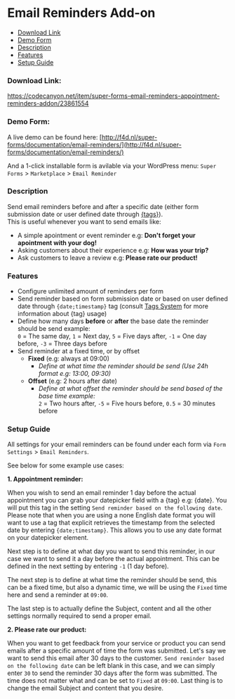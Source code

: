 # Email Reminders Add-on

* [Download Link](#download-link)
* [Demo Form](#demo-form)
* [Description](#description)
* [Features](#features)
* [Setup Guide](#setup-guide)


### Download Link:

https://codecanyon.net/item/super-forms-email-reminders-appointment-reminders-addon/23861554


### Demo Form:

A live demo can be found here: [http://f4d.nl/super-forms/documentation/email-reminders/](http://f4d.nl/super-forms/documentation/email-reminders/)

And a 1-click installable form is avilable via your WordPress menu: `Super Forms` > `Marketplace` > `Email Reminder`


### Description

Send email reminders before and after a specific date (either form submission date or user defined date through [{tags}](tags-system)).<br />This is useful whenever you want to send emails like:
- A simple apointment or event reminder e.g: **Don't forget your apointment with your dog!**
- Asking customers about their experience e.g: **How was your trip?**
- Ask customers to leave a review e.g: **Please rate our product!**


### Features

- Configure unlimited amount of reminders per form
- Send reminder based on form submission date or based on user defined date through `{date;timestamp}` tag (consult [Tags System](tags-system) for more information about {tag} usage)
- Define how many days **before** or **after** the base date the reminder should be send example:<br />
  `0` = The same day, `1` = Next day, `5` = Five days after, `-1` = One day before, `-3` = Three days before
- Send reminder at a fixed time, or by offset 
	- **Fixed** (e.g: always at 09:00)
		- *Define at what time the reminder should be send (Use 24h format e.g: 13:00, 09:30)*
	- **Offset** (e.g: 2 hours after date)
		- *Define at what offset the reminder should be send based of the base time example:*<br />
  		  `2` = Two hours after, `-5` = Five hours before, `0.5` = 30 minutes before


### Setup Guide

All settings for your email reminders can be found under each form via `Form Settings` > `Email Reminders`.

See below for some example use cases:

**1. Appointment reminder:**

When you wish to send an email reminder 1 day before the actual appointment you can grab your datepicker field with a {tag} e.g: {date}.
You will put this tag in the setting `Send reminder based on the following date`. Please note that when you are using a none English date format you will want to use a tag that explicit retrieves the timestamp from the selected date by entering `{date;timestamp}`. This allows you to use any date format on your datepicker element.

Next step is to define at what day you want to send this reminder, in our case we want to send it a day before the actual appointment. This can be defined in the next setting by entering `-1` (1 day before).

The next step is to define at what time the reminder should be send, this can be a fixed time, but also a dynamic time, we will be using the `Fixed` time here and send a reminder at `09:00`.

The last step is to actually define the Subject, content and all the other settings normally required to send a proper email.

**2. Please rate our product:**

When you want to get feedback from your service or product you can send emails after a specific amount of time the form was submitted. Let's say we want to send this email after 30 days to the customer. `Send reminder based on the following date` can be left blank in this case, and we can simply enter `30` to send the reminder 30 days after the form was submitted. The time does not matter what and can be set to `Fixed` at `09:00`. Last thing is to change the email Subject and content that you desire.